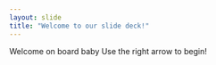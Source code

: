 ```yaml
---
layout: slide
title: "Welcome to our slide deck!"
---
```

Welcome on board baby
Use the right arrow to begin!
